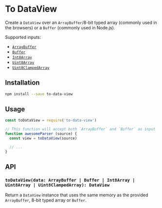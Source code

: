 # To DataView

Create a `DataView` over an `ArrayBuffer`/8-bit typed array (commonly used in the browsers) or a `Buffer` (commonly used in Node.js).

Supported inputs:

- [`ArrayBuffer`](https://developer.mozilla.org/en/docs/Web/JavaScript/Reference/Global_Objects/ArrayBuffer)
- [`Buffer`](https://nodejs.org/docs/latest/api/buffer.html#buffer_class_buffer)
- [`Int8Array`](https://developer.mozilla.org/en/docs/Web/JavaScript/Reference/Global_Objects/Int8Array)
- [`Uint8Array`](https://developer.mozilla.org/en/docs/Web/JavaScript/Reference/Global_Objects/Uint8Array)
- [`Uint8ClampedArray`](https://developer.mozilla.org/en/docs/Web/JavaScript/Reference/Global_Objects/Uint8ClampedArray)

## Installation

```sh
npm install --save to-data-view
```

## Usage

```js
const toDataView = require('to-data-view')

// This function will accept both `ArrayBuffer` and `Buffer` as input
function awesomeParser (source) {
  const view = toDataView(source)

  // ...
}
```

## API

### `toDataView(data: ArrayBuffer | Buffer | Int8Array | Uint8Array | Uint8ClampedArray): DataView`

Return a `DataView` instance that uses the same memory as the provided `ArrayBuffer`, 8-bit typed array or `Buffer`.
